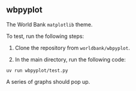 ## wbpyplot

The World Bank `matplotlib` theme.

To test, run the following steps:

1) Clone the repository from `worldbank/wbpyplot`.

2) In the main directory, run the following code:

```
uv run wbpyplot/test.py
```

A series of graphs should pop up. 